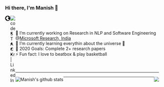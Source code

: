 ### Hi there, I'm Manish 👋

[<img align="left" alt="manishshettym.github.io" width="17px" src="https://raw.githubusercontent.com/iconic/open-iconic/master/svg/globe.svg" />][website]
[<img align="left" alt="codeSTACKr | LinkedIn" width="17px" src="https://cdn.jsdelivr.net/npm/simple-icons@v3/icons/linkedin.svg" />][linkedin]

<br />
<br />

- 🔭 I’m currently working on Research in NLP and Software Engineering @[Microsoft Research, India](https://www.microsoft.com/en-us/research/lab/microsoft-research-india/)
- 🌱 I’m currently learning everythin about the universe 🤣
- 🥅 2020 Goals: Complete 2+ research papers
- ⚡ Fun fact: I love to beatbox & play basketball

<br />

---

<img align="left" display="flex" src="https://github-readme-stats.vercel.app/api?username=ManishShettyM&show_icons=true&include_all_commits=true" alt="Manish's github stats" />
<img align="right" display="flex" src="https://github-readme-stats.vercel.app/api/top-langs/?username=ManishShettyM&layout=compact" />

---


[website]: https://manishshettym.github.io
[linkedin]: https://linkedin.com/in/manishshettym
